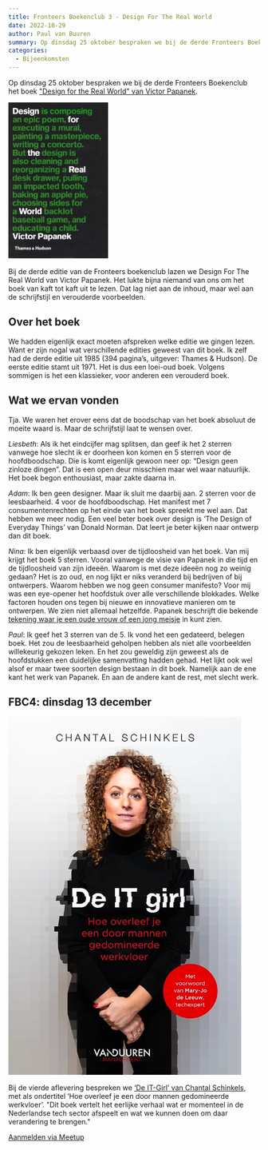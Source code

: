 ```yaml
---
title: Fronteers Boekenclub 3 - Design For The Real World
date: 2022-10-29
author: Paul van Buuren
summary: Op dinsdag 25 oktober bespraken we bij de derde Fronteers Boekenclub het boek "Design for the Real World" van Victor Papanek.
categories:
  - Bijeenkomsten
---
```

Op dinsdag 25 oktober bespraken we bij de derde Fronteers Boekenclub het boek ["Design for the Real World" van Victor Papanek](https://thamesandhudson.com/design-for-the-real-world-9780500295335).

![Boekomslag voor "Design For The Real World" waarin de boektitel als losse woorden tussen een zin staat. De zin luidt: "Design is composing an epic poem, executing a mural, painting a masterpiece, writing a concerto. But design is also cleaning and reorganizing a desk drawer, pulling an impacted tooth, baking an apple pie, choosing sides for a backlot baseball game, and educating a child"](/_img/papanek-design-for-the-real-world-200w.jpg)

Bij de derde editie van de Fronteers boekenclub lazen we Design For The Real World van Victor Papanek. Het lukte bijna niemand van ons om het boek van kaft tot kaft uit te lezen. Dat lag niet aan de inhoud, maar wel aan de schrijfstijl en verouderde voorbeelden.

## Over het boek

We hadden eigenlijk exact moeten afspreken welke editie we gingen lezen. Want er zijn nogal wat verschillende edities geweest van dit boek. Ik zelf had de derde editie uit 1985 (394 pagina’s, uitgever: Thames & Hudson).
De eerste editie stamt uit 1971. Het is dus een loei-oud boek. Volgens sommigen is het een klassieker, voor anderen een verouderd boek.

## Wat we ervan vonden

Tja. We waren het erover eens dat de boodschap van het boek absoluut de moeite waard is. Maar de schrijfstijl laat te wensen over.

*Liesbeth*: Als ik het eindcijfer mag splitsen, dan geef ik het 2 sterren vanwege hoe slecht ik er doorheen kon komen en 5 sterren voor de hoofdboodschap. Die is komt eigenlijk gewoon neer op: “Design geen zinloze dingen”. Dat is een open deur misschien maar wel waar natuurlijk. Het boek begon enthousiast, maar zakte daarna in.

*Adam*: Ik ben geen designer. Maar ik sluit me daarbij aan. 2 sterren voor de leesbaarheid. 4 voor de hoofdboodschap. Het manifest met 7 consumentenrechten op het einde van het boek spreekt me wel aan. Dat hebben we meer nodig.
Een veel beter boek over design is ‘The Design of Everyday Things’ van Donald Norman. Dat leert je beter kijken naar ontwerp dan dit boek.

*Nina*: Ik ben eigenlijk verbaasd over de tijdloosheid van het boek. Van mij krijgt het boek 5 sterren. Vooral vanwege de visie van Papanek in die tijd en de tijdloosheid van zijn ideeën. Waarom is met deze ideeën nog zo weinig gedaan? Het is zo oud, en nog lijkt er niks veranderd bij bedrijven of bij ontwerpers. Waarom hebben we nog geen consumer manifesto? Voor mij was een eye-opener het hoofdstuk over alle verschillende blokkades. Welke factoren houden ons tegen bij nieuwe en innovatieve manieren om te ontwerpen. We zien niet allemaal hetzelfde. Papanek beschrijft die bekende [tekening waar je een oude vrouw of een jong meisje](http://home.snu.edu/~hculbert/see.htm) in kunt zien.

*Paul*: Ik geef het 3 sterren van de 5. Ik vond het een gedateerd, belegen boek. Het zou de leesbaarheid geholpen hebben als niet alle voorbeelden willekeurig gekozen leken. En het zou geweldig zijn geweest als de hoofdstukken een duidelijke samenvatting hadden gehad. Het lijkt ook wel alsof er maar twee soorten design bestaan in dit boek. Namelijk aan de ene kant het werk van Papanek. En aan de andere kant de rest, met slecht werk.

## FBC4: dinsdag 13 december

![Boekomslag. Chantal Schinkels: "De IT Girl - hoe overleef je een door mannen gedomineerde werkvloer". Uitgegeven door Van Duuren Management](/_img/de-it-girl-cover.png)

Bij de vierde aflevering bespreken we [‘De IT-Girl’ van Chantal Schinkels](https://chantalschinkels.nl/de-it-girl/), met als ondertitel ‘Hoe overleef je een door mannen gedomineerde werkvloer’. "Dit boek vertelt het eerlijke verhaal wat er momenteel in de Nederlandse tech sector afspeelt en wat we kunnen doen om daar verandering te brengen."

[Aanmelden via Meetup](https://www.meetup.com/fronteers-nl/events/289337720/)
